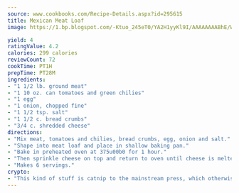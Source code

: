 ```yaml
---
source: www.cookbooks.com/Recipe-Details.aspx?id=295615
title: Mexican Meat Loaf
image: https://1.bp.blogspot.com/-Ktuo_245eT0/YA2H1yyKl9I/AAAAAAAABhE/WMoqSq2tWOcgMkPaLYZ-49h8pVDUUwFCQCLcBGAsYHQ/s307/5.png

yield: 4
ratingValue: 4.2
calories: 299 calories
reviewCount: 72
cookTime: PT1H
prepTime: PT28M
ingredients:
- "1 1/2 lb. ground meat"
- "1 10 oz. can tomatoes and green chilies"
- "1 egg"
- "1 onion, chopped fine"
- "1 1/2 tsp. salt"
- "1 1/2 c. bread crumbs"
- "3/4 c. shredded cheese"
directions:
- "Mix meat, tomatoes and chilies, bread crumbs, egg, onion and salt."
- "Shape into meat loaf and place in shallow baking pan."
- "Bake in preheated oven at 375u00b0 for 1 hour."
- "Then sprinkle cheese on top and return to oven until cheese is melted."
- "Makes 6 servings."
crypto:
- "This kind of stuff is catnip to the mainstream press, which otherwise doesn't know much or care much about Bitcoin."
---
```

